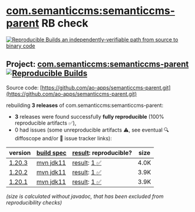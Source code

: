 [com.semanticcms:semanticcms-parent](https://central.sonatype.com/artifact/com.semanticcms/semanticcms-parent/versions) RB check
=======

[![Reproducible Builds](https://reproducible-builds.org/images/logos/rb.svg) an independently-verifiable path from source to binary code](https://reproducible-builds.org/)

## Project: [com.semanticcms:semanticcms-parent](https://central.sonatype.com/artifact/com.semanticcms/semanticcms-parent/versions) [![Reproducible Builds](https://img.shields.io/endpoint?url=https://raw.githubusercontent.com/jvm-repo-rebuild/reproducible-central/master/content/com/semanticcms/semanticcms-parent/badge.json)](https://github.com/jvm-repo-rebuild/reproducible-central/blob/master/content/com/semanticcms/semanticcms-parent/README.md)

Source code: [https://github.com/ao-apps/semanticcms-parent.git](https://github.com/ao-apps/semanticcms-parent.git)

rebuilding **3 releases** of com.semanticcms:semanticcms-parent:
- **3** releases were found successfully **fully reproducible** (100% reproducible artifacts :white_check_mark:),
- 0 had issues (some unreproducible artifacts :warning:, see eventual :mag: diffoscope and/or :memo: issue tracker links):

| version | [build spec](/BUILDSPEC.md) | [result](https://reproducible-builds.org/docs/jvm/): reproducible? | size |
| -- | --------- | ------ | -- |
| [1.20.3](https://central.sonatype.com/artifact/com.semanticcms/semanticcms-parent/1.20.3/pom) | [mvn jdk11](semanticcms-parent-1.20.3.buildspec) | [result](semanticcms-parent-1.20.3.buildinfo): [1 :white_check_mark: ](semanticcms-parent-1.20.3.buildcompare) | 4.0K |
| [1.20.2](https://central.sonatype.com/artifact/com.semanticcms/semanticcms-parent/1.20.2/pom) | [mvn jdk11](semanticcms-parent-1.20.2.buildspec) | [result](semanticcms-parent-1.20.2.buildinfo): [1 :white_check_mark: ](semanticcms-parent-1.20.2.buildcompare) | 3.9K |
| [1.20.1](https://central.sonatype.com/artifact/com.semanticcms/semanticcms-parent/1.20.1/pom) | [mvn jdk11](semanticcms-parent-1.20.1.buildspec) | [result](semanticcms-parent-1.20.1.buildinfo): [1 :white_check_mark: ](semanticcms-parent-1.20.1.buildcompare) | 3.9K |

<i>(size is calculated without javadoc, that has been excluded from reproducibility checks)</i>
